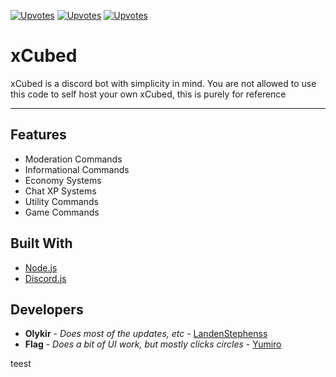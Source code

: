 [![Upvotes](https://top.gg/api/widget/upvotes/626630111004852224.svg?noavatar=true)](https://top.gg/bot/626630111004852224)
[![Upvotes](https://top.gg/api/widget/status/626630111004852224.svg?noavatar=true)](https://top.gg/bot/626630111004852224)
[![Upvotes](https://top.gg/api/widget/lib/626630111004852224.svg?noavatar=true)](https://top.gg/bot/626630111004852224)
# xCubed
xCubed is a discord bot with simplicity in mind. You are not allowed to use this code to self host your own xCubed, this is purely for reference
- - -
## Features
- Moderation Commands 
- Informational Commands
- Economy Systems
- Chat XP Systems
- Utility Commands
- Game Commands


## Built With
- [Node.js](https://nodejs.org/)
- [Discord.js](https://discord.js.org)

## Developers
- **Olykir** - *Does most of the updates, etc* - [LandenStephenss](https://github.com/LandenStephenss)
- **Flag** - *Does a bit of UI work, but mostly clicks circles* - [Yumiro](https://github.com/Yumiro)


teest
